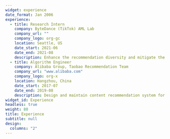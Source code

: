 ```yaml
---
widget: experience
date_format: Jan 2006
experience:
  - title: Research Intern
    company: ByteDance (TikTok) AML Lab
    company_url: ""
    company_logo: org-gc
    location: Seattle, US
    date_start: 2021-06
    date_end: 2021-08
    description: Enhance the recommendation diversity and mitigate the echo chamber effect via collaborative Thompson sampling approach and gradient-based Determinantal Point Processes.
  - title: Algorithm Engineer
    company: Alibaba Group, Taobao Recommendation Team
    company_url: "www.alibaba.com"
    company_logo: org-x
    location: Hangzhou, China
    date_start: 2017-07
    date_end: 2019-08
    description: Design and maintain content recommendation system for Taobao main page, focusing on deep-learning based match/ranking solution.
widget_id: Experience
headless: true
weight: 80
title: Experience
subtitle: null
design:
  columns: "2"
---
```

